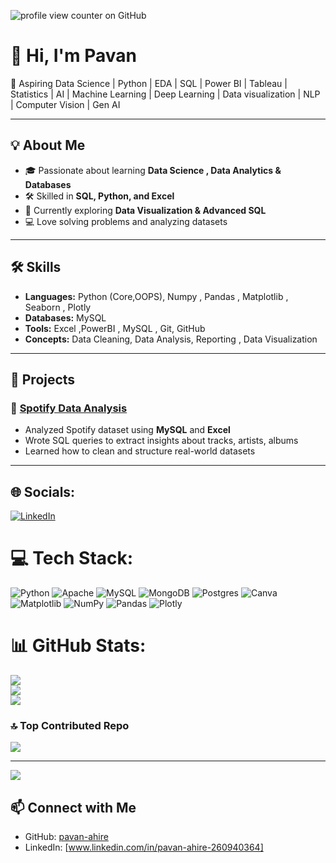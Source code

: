 ![profile view counter on GitHub](https://komarev.com/ghpvc/?username=pavan-ahire)
# 👋 Hi, I'm Pavan  

🚀 Aspiring Data Science | Python | EDA | SQL | Power BI | Tableau | Statistics | AI | Machine Learning | Deep Learning | Data visualization | NLP | Computer Vision | Gen AI  

---

## 💡 About Me  
- 🎓 Passionate about learning **Data Science , Data Analytics & Databases**  
- 🛠️ Skilled in **SQL, Python, and Excel**  
- 🌱 Currently exploring **Data Visualization & Advanced SQL**  
- 💻 Love solving problems and analyzing datasets  

---

## 🛠️ Skills  
- **Languages:** Python (Core,OOPS), Numpy , Pandas , Matplotlib , Seaborn , Plotly   
- **Databases:** MySQL   
- **Tools:** Excel ,PowerBI , MySQL , Git, GitHub  
- **Concepts:** Data Cleaning, Data Analysis, Reporting , Data Visualization

---

## 📂 Projects  

### 🎵 [Spotify Data Analysis](https://github.com/pavan-ahire/Spotify-Data-Analysis)  
- Analyzed Spotify dataset using **MySQL** and **Excel**  
- Wrote SQL queries to extract insights about tracks, artists, albums  
- Learned how to clean and structure real-world datasets  

---

## 🌐 Socials:
[![LinkedIn](https://img.shields.io/badge/LinkedIn-%230077B5.svg?logo=linkedin&logoColor=white)](https://linkedin.com/in/www.linkedin.com/in/pavan-ahire-260940364) 

# 💻 Tech Stack:
![Python](https://img.shields.io/badge/python-3670A0?style=for-the-badge&logo=python&logoColor=ffdd54) ![Apache](https://img.shields.io/badge/apache-%23D42029.svg?style=for-the-badge&logo=apache&logoColor=white) ![MySQL](https://img.shields.io/badge/mysql-4479A1.svg?style=for-the-badge&logo=mysql&logoColor=white) ![MongoDB](https://img.shields.io/badge/MongoDB-%234ea94b.svg?style=for-the-badge&logo=mongodb&logoColor=white) ![Postgres](https://img.shields.io/badge/postgres-%23316192.svg?style=for-the-badge&logo=postgresql&logoColor=white) ![Canva](https://img.shields.io/badge/Canva-%2300C4CC.svg?style=for-the-badge&logo=Canva&logoColor=white) ![Matplotlib](https://img.shields.io/badge/Matplotlib-%23ffffff.svg?style=for-the-badge&logo=Matplotlib&logoColor=black) ![NumPy](https://img.shields.io/badge/numpy-%23013243.svg?style=for-the-badge&logo=numpy&logoColor=white) ![Pandas](https://img.shields.io/badge/pandas-%23150458.svg?style=for-the-badge&logo=pandas&logoColor=white) ![Plotly](https://img.shields.io/badge/Plotly-%233F4F75.svg?style=for-the-badge&logo=plotly&logoColor=white)
# 📊 GitHub Stats:
![](https://github-readme-stats.vercel.app/api?username=pavan-ahire&theme=merko&hide_border=true&include_all_commits=false&count_private=false)<br/>
![](https://nirzak-streak-stats.vercel.app/?user=pavan-ahire&theme=merko&hide_border=true)<br/>
![](https://github-readme-stats.vercel.app/api/top-langs/?username=pavan-ahire&theme=merko&hide_border=true&include_all_commits=false&count_private=false&layout=compact)

### 🔝 Top Contributed Repo
![](https://github-contributor-stats.vercel.app/api?username=pavan-ahire&limit=5&theme=dark&combine_all_yearly_contributions=true)

---
[![](https://visitcount.itsvg.in/api?id=pavan-ahire&icon=0&color=0)](https://visitcount.itsvg.in)

<!-- Proudly created with GPRM ( https://gprm.itsvg.in ) -->

## 📫 Connect with Me  
- GitHub: [pavan-ahire](https://github.com/pavan-ahire)  
- LinkedIn: [www.linkedin.com/in/pavan-ahire-260940364]
